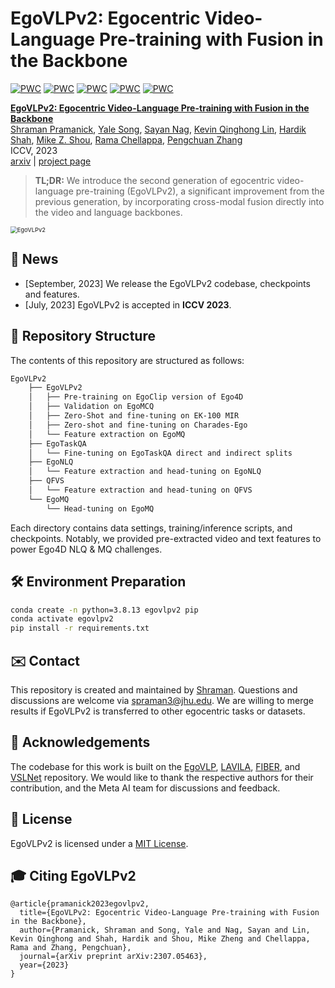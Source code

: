 # EgoVLPv2: Egocentric Video-Language Pre-training with Fusion in the Backbone

[![PWC](https://img.shields.io/endpoint.svg?url=https://paperswithcode.com/badge/egovlpv2-egocentric-video-language-pre/question-answering-on-egotaskqa)](https://paperswithcode.com/sota/question-answering-on-egotaskqa?p=egovlpv2-egocentric-video-language-pre) [![PWC](https://img.shields.io/endpoint.svg?url=https://paperswithcode.com/badge/egovlpv2-egocentric-video-language-pre/video-summarization-on-query-focused-video)](https://paperswithcode.com/sota/video-summarization-on-query-focused-video?p=egovlpv2-egocentric-video-language-pre) [![PWC](https://img.shields.io/endpoint.svg?url=https://paperswithcode.com/badge/egovlpv2-egocentric-video-language-pre/natural-language-queries-on-ego4d)](https://paperswithcode.com/sota/natural-language-queries-on-ego4d?p=egovlpv2-egocentric-video-language-pre) [![PWC](https://img.shields.io/endpoint.svg?url=https://paperswithcode.com/badge/egovlpv2-egocentric-video-language-pre/action-recognition-on-charades-ego)](https://paperswithcode.com/sota/action-recognition-on-charades-ego?p=egovlpv2-egocentric-video-language-pre) [![PWC](https://img.shields.io/endpoint.svg?url=https://paperswithcode.com/badge/egovlpv2-egocentric-video-language-pre/moment-queries-on-ego4d)](https://paperswithcode.com/sota/moment-queries-on-ego4d?p=egovlpv2-egocentric-video-language-pre)

[**EgoVLPv2: Egocentric Video-Language Pre-training with Fusion in the Backbone**](https://arxiv.org/abs/2307.05463)    
[Shraman Pramanick](https://shramanpramanick.github.io/), [Yale Song](http://people.csail.mit.edu/yalesong/home/), [Sayan Nag](https://sayannag.github.io/), [Kevin Qinghong Lin](https://qinghonglin.github.io/), [Hardik Shah](https://www.linkedin.com/in/hardik-shah-75ab5429/), [Mike Z. Shou](https://sites.google.com/view/showlab), [Rama Chellappa](https://engineering.jhu.edu/faculty/rama-chellappa/), [Pengchuan Zhang](https://pzzhang.github.io/pzzhang/)                
ICCV, 2023               
[arxiv](https://arxiv.org/pdf/2307.05463.pdf) | [project page](https://shramanpramanick.github.io/EgoVLPv2/)

> **TL;DR:** We introduce the second generation of egocentric video-language pre-training (EgoVLPv2), a significant improvement from the previous generation, by incorporating cross-modal fusion directly into the video and language backbones.

<img src="/Figures/EgoVLPv2_System.gif" alt="EgoVLPv2" style="zoom:67%;" />

## 📢 News

- [September, 2023] We release the EgoVLPv2 codebase, checkpoints and features.
- [July, 2023] EgoVLPv2 is accepted in **ICCV 2023**.

## 📁 Repository Structure

The contents of this repository are structured as follows:

```bash
EgoVLPv2
    ├── EgoVLPv2
    │   ├── Pre-training on EgoClip version of Ego4D
    │   ├── Validation on EgoMCQ 
    │   ├── Zero-Shot and fine-tuning on EK-100 MIR
    │   ├── Zero-shot and fine-tuning on Charades-Ego
    │   └── Feature extraction on EgoMQ
    ├── EgoTaskQA
    │   └── Fine-tuning on EgoTaskQA direct and indirect splits
    ├── EgoNLQ
    │   └── Feature extraction and head-tuning on EgoNLQ 
    ├── QFVS
    │   └── Feature extraction and head-tuning on QFVS
    └── EgoMQ
        └── Head-tuning on EgoMQ 
```

Each directory contains data settings, training/inference scripts, and checkpoints. Notably, we provided pre-extracted video and text features to power Ego4D NLQ & MQ challenges.

## 🛠️ Environment Preparation

```bash
conda create -n python=3.8.13 egovlpv2 pip
conda activate egovlpv2
pip install -r requirements.txt
```

## ✉️ Contact
This repository is created and maintained by [Shraman](https://shramanpramanick.github.io/). Questions and discussions are welcome via spraman3@jhu.edu.
We are willing to merge results if EgoVLPv2 is transferred to other egocentric tasks or datasets.

## 🙏 Acknowledgements
The codebase for this work is built on the [EgoVLP](https://github.com/showlab/EgoVLP/tree/f3e8895c7a1a691bc7fb0c07618c3be0015887eb), [LAVILA](https://github.com/facebookresearch/LaViLa), [FIBER](https://github.com/microsoft/FIBER), and [VSLNet](https://github.com/26hzhang/VSLNet) repository. We would like to thank the respective authors for their contribution, and the Meta AI team for discussions and feedback.

## 📄 License

EgoVLPv2 is licensed under a [MIT License](./LICENSE).

## 🎓 Citing EgoVLPv2

```
@article{pramanick2023egovlpv2,
  title={EgoVLPv2: Egocentric Video-Language Pre-training with Fusion in the Backbone},
  author={Pramanick, Shraman and Song, Yale and Nag, Sayan and Lin, Kevin Qinghong and Shah, Hardik and Shou, Mike Zheng and Chellappa, Rama and Zhang, Pengchuan},
  journal={arXiv preprint arXiv:2307.05463},
  year={2023}
}
```
